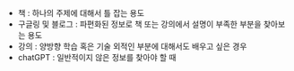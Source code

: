 - 책 : 하나의 주제에 대해서 틀 잡는 용도
- 구글링 및 블로그 : 파편화된 정보로 책 또는 강의에서 설명이 부족한 부분을 찾아보는 용도
- 강의 : 양방향 학습 혹은 기술 외적인 부분에 대해서도 배우고 싶은 경우
- chatGPT : 일반적이지 않은 정보를 찾아야 할 때
